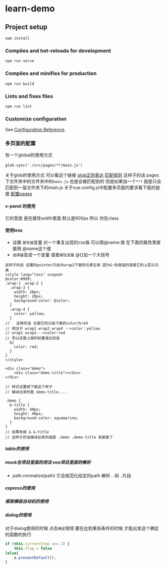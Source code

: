 # learn-demo

## Project setup
```
npm install
```

### Compiles and hot-reloads for development
```
npm run serve
```

### Compiles and minifies for production
```
npm run build
```

### Lints and fixes files
```
npm run lint
```

### Customize configuration
See [Configuration Reference](https://cli.vuejs.org/config/).

### 多页面的配置
有一个global的使用方式
```JS
glob.sync('./src/pages/**/main.js'）
```
关于glob的使用方式 可以看这个链接
[glob正则表达](https://www.npmjs.com/package/glob)
[匹配规则](https://github.com/gcddblue/multi-pages)
这样子的话 pages下文件夹中的文件夹中的``main.js`` 也是会被匹配到的
但是如果加一个``**?``
就是只会匹配到一层文件夹下的main.js
关于vue.config.js中配置多页面的要求看下面的链接
[配置pages](https://cli.vuejs.org/zh/config/#filenamehashing)

#### v-panel 的使用
它的宽度 是在属性width里面 默认是900px
所以 你在class

#### 使用less
- 设置 ``属性值``变量
对一个重复出现的css值
可以用@name:值
在下面的属性里直接用 @name这个值
- ``选择器``变成一个变量 或者``属性变量``
@{}加一个大括号
``` less
这样子的话 设置的pointer只会对wrap2下面的元素生效 因为&:伪类指的就是它的上层父元素
<style lang="less" scoped>
@color:#999;
.wrap-1 .wrap-2 {
  .wrap-3 {
    width: 20px;
    height: 20px;
    background-color: @color;
  }
  .wrap-4 {
    color: yellow;
  }
//   这样的话 也是它的父级下面的color为red
// 相当于 wrap1 wrap2 wrap4 -->color：yellow
// wrap1 wrap2--->color:red
// 所以还是上面的权重值比较高
  &{
    color: red;
  }
}
</style>
```

```less
<div class="demo">
    <div class="demo-title"></div>
</div>

// 样式设置成下面这个样子
// 编译出来的是 demo-title....

.demo {
  &-title {
    width: 40px;
    height: 40px;
    background-color: aquamarine;
  }
}
// 如果改成 & &-title
// 这样子的话编译出来的就是 .demo .demo-title 有嵌套了
```
##### table的使用

##### mock在项目里面的用法 vea项目里面的解析
- path.normalize(path)
它会规范化给定的path 解析``..``和 ``.``片段
##### express的使用
##### 框架模板自动机的使用

##### dialog的使用
对于dialog使用的时候 点击``确定``按钮
要在达到某些条件的时候 才能出发这个确定的函数的执行
```js
if (this.currentStep === 2) {
    this.flag = false
}else{
    e.preventDefault();
}
```
